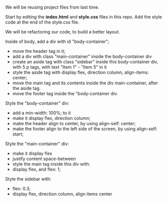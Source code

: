 
We will be reusing project files from last time.

Start by editing the **index.html** and **style.css** files in this repo. Add the style code at the end of the style.css file.

We will be refactoring our code, to build a better layout.

Inside of body, add a div with id "body-container";
 - move the header tag in it;
 - add a div with class "main-container" inside the body-container div
  - create an aside tag with class "sidebar" inside this body-container div, with 5 p tags, with text "Item 1" - "Item 5" in it
   - style the aside tag with display flex, direction column, align-items: center;
  - move the main tag and its contents inside the div main-container, after the aside tag.
- move the footer tag inside the "body-container div.


Style the "body-container" div:
 - add a min-width: 100%; to it
 - make it display flex, direction column;
 - make the header align to center, by using align-self: center;
 - make the footer align to the left side of the screen, by using align-self: start;

Style the "main-container" div:
 - make it display flex
 - justify content space-between
  - style the main tag inside this div with:
   -   display flex, and flex: 1;


Style the sidebar with:
 - flex: 0.3;
 - display flex, direction column, align items center


 
 


